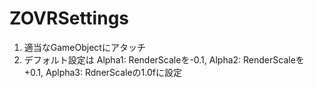 # ZOVRSettings

1. 適当なGameObjectにアタッチ
2. デフォルト設定は Alpha1: RenderScaleを-0.1, Alpha2: RenderScaleを +0.1, Aplpha3: RdnerScaleの1.0fに設定
